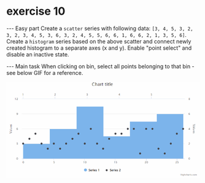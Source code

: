 # exercise 10

--- Easy part
Create a `scatter` series with following data: `[3, 4, 5, 3, 2, 3, 2, 3, 4, 5, 3, 6, 3, 2, 4, 5, 5, 6, 6, 1, 6, 6, 2, 1, 3, 5, 6]`.
Create a `histogram` series based on the above scatter and connect newly created histogram to a separate axes (x and y).
Enable "point select" and disable an inactive state.

--- Main task
When clicking on bin, select all points belonging to that bin - see below GIF for a reference.

![histogram-point-select.gif](histogram-point-select.gif)
